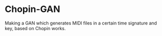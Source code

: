 # Chopin-GAN
Making a GAN which generates MIDI files in a certain time signature and key, based on Chopin works.
